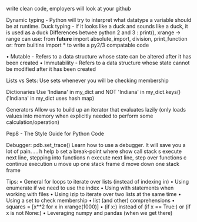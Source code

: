 write clean code, employers will look at your github



Dynamic typing - Python will try to interpret what datatype a variable should be at runtime.
Duck typing - if it looks like a duck and sounds like a duck, it is used as a duck
Differences betwee python 2 and 3 : print(), xrange -> range
    can use: from __future__ import absolute_import, division, print_function
    or: from builtins import *
    to write a py2/3 compatable code

• Mutable - Refers to a data structure whose state can be altered after it has been created
• Immutability - Refers to a data structure whose state cannot
be modified after it has been created

Lists vs Sets:
  Use sets whenever you will be checking membership

Dictionaries
  Use 'Indiana' in my_dict and NOT 'Indiana' in my_dict.keys() ('Indiana' in my_dict uses hash map)

Generators
  Allow us to build up an iterator that evaluates lazily (only loads values into memory when explicitly needed to perform some calculation/operation)

Pep8 - The Style Guide for Python Code

Debugger:
pdb.set_trace()
  Learn how to use a debugger. It will save you a lot of pain. . .
  h help
  b set a break-point
  where show call stack
  s execute next line, stepping into functions n execute next line, step over functions
  c continue execution
  u move up one stack frame
  d move down one stack frame

Tips:
  • General for loops to iterate over lists (instead of indexing in)
  • Using enumerate if we need to use the index
  • Using with statements when working with files
  • Using izip to iterate over two lists at the same time
  • Using a set to check membership
  • list (and other) comprehensions
  • squares = [x**2 for x in xrange(1000)]
  • (if x:) instead of (if x == True:) or
  (if x is not None:)
  • Leveraging numpy and pandas (when we get there)
